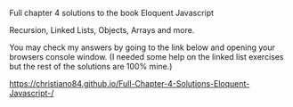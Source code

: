 Full chapter 4 solutions to the book Eloquent Javascript

Recursion, Linked Lists, Objects, Arrays and more.

You may check my answers by going to the link below and opening your browsers console window. (I needed some help on the linked list exercises but the rest of the solutions are 100% mine.)

https://christiano84.github.io/Full-Chapter-4-Solutions-Eloquent-Javascript-/
